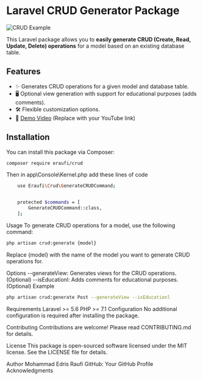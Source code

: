 # Laravel CRUD Generator Package

![CRUD Example](https://your-image-url.com/crud-example.png)

This Laravel package allows you to **easily generate CRUD (Create, Read, Update, Delete) operations** for a model based on an existing database table.

## Features

- ✨ Generates CRUD operations for a given model and database table.
- 🖥️ Optional view generation with support for educational purposes (adds comments).
- 🛠️ Flexible customization options.
- 🎥 [Demo Video](your-youtube-link-here) (Replace with your YouTube link)

## Installation

You can install this package via Composer:

```bash
composer require eraufi/crud
```
Then in app\Console\Kernel.php add these lines of code
```bash
    use Eraufi\Crud\GenerateCRUDCommand;


    protected $commands = [
        GenerateCRUDCommand::class,
    ];
```

Usage
To generate CRUD operations for a model, use the following command:
```bash
php artisan crud:generate {model}
```
Replace {model} with the name of the model you want to generate CRUD operations for.

Options
--generateView: Generates views for the CRUD operations. (Optional)
--isEducationl: Adds comments for educational purposes. (Optional)
Example
```bash
php artisan crud:generate Post --generateView --isEducationl
```
Requirements
Laravel >= 5.6
PHP >= 7.1
Configuration
No additional configuration is required after installing the package.

Contributing
Contributions are welcome! Please read CONTRIBUTING.md for details.

License
This package is open-sourced software licensed under the MIT license. See the LICENSE file for details.

Author
Mohammad Edris Raufi
GitHub: Your GitHub Profile
Acknowledgments